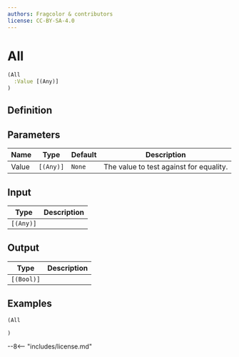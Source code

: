```yaml
---
authors: Fragcolor & contributors
license: CC-BY-SA-4.0
---
```



# All

```clojure
(All
  :Value [(Any)]
)
```


## Definition




## Parameters

| Name | Type | Default | Description |
|------|------|---------|-------------|
| Value | `[(Any)]` | `None` | The value to test against for equality. |


## Input

| Type | Description |
|------|-------------|
| `[(Any)]` |  |


## Output

| Type | Description |
|------|-------------|
| `[(Bool)]` |  |


## Examples

```clojure
(All

)
```


--8<-- "includes/license.md"

